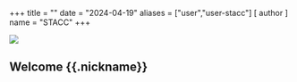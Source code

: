 +++
title = ""
date = "2024-04-19"
aliases = ["user","user-stacc"]
[ author ]
  name = "STACC"
+++


<div>
    <img class="avatar" src="{{ .picture }}"/>
    <h2>Welcome {{.nickname}}</h2>
</div>